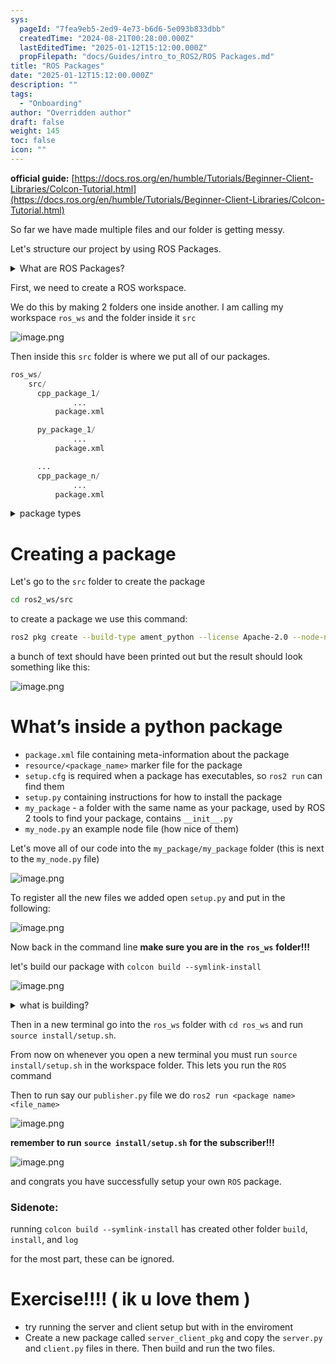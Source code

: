 ```yaml
---
sys:
  pageId: "7fea9eb5-2ed9-4e73-b6d6-5e093b833dbb"
  createdTime: "2024-08-21T00:28:00.000Z"
  lastEditedTime: "2025-01-12T15:12:00.000Z"
  propFilepath: "docs/Guides/intro_to_ROS2/ROS Packages.md"
title: "ROS Packages"
date: "2025-01-12T15:12:00.000Z"
description: ""
tags:
  - "Onboarding"
author: "Overridden author"
draft: false
weight: 145
toc: false
icon: ""
---
```


**official guide:** [https://docs.ros.org/en/humble/Tutorials/Beginner-Client-Libraries/Colcon-Tutorial.html](https://docs.ros.org/en/humble/Tutorials/Beginner-Client-Libraries/Colcon-Tutorial.html)

So far we have made multiple files and our folder is getting messy.

Let's structure our project by using ROS Packages.

<details>

<summary>What are ROS Packages?</summary>

ROS Packages are, as the name implies, packages of code that are highly sharable between ROS developers.

They consist of a folder, `package.xml` file, and source code

```python
      cpp_package_1/
		      ... imagine much code files here ..
          package.xml
```

</details>

First, we need to create a ROS workspace.

We do this by making 2 folders one inside another. I am calling my workspace `ros_ws` and the folder inside it `src`

![image.png](https://prod-files-secure.s3.us-west-2.amazonaws.com/d518164a-d88e-44d1-a4ee-3adb3bd8bce0/70706947-fd18-4537-a67b-e12946812d31/image.png?X-Amz-Algorithm=AWS4-HMAC-SHA256&X-Amz-Content-Sha256=UNSIGNED-PAYLOAD&X-Amz-Credential=ASIAZI2LB4667DVWHEH5%2F20250307%2Fus-west-2%2Fs3%2Faws4_request&X-Amz-Date=20250307T170723Z&X-Amz-Expires=3600&X-Amz-Security-Token=IQoJb3JpZ2luX2VjEAEaCXVzLXdlc3QtMiJHMEUCIQClzx7DAVVDx5Jk0VdK97us64Qt5hw0dhelPZ1DVcKi8wIgV2CC%2B4t2H6CG6O6eN%2B3TSSntWFNPoNsSrggYCQKL40Qq%2FwMIShAAGgw2Mzc0MjMxODM4MDUiDHHWgcP9lKCRsUYfjCrcA7WNEqnA4oi01dO7BKd1pkRsCOnWbfbazWhj74yEXITBehRBoUwDg%2BZbkVe8l554Y6Az4lTWbI4l0Jdv%2BmcUufmpYfODGAhSJKsYp%2BFzm3z4TOWetNKKW8iJOGdzcc9x6mpuiiiRAQ6SkTUjjaR2HjNdNncpLJ05Q0aTF5fJ5%2FNEJufPYQ65GSwYdiCvn9LFa09m42AhZEfZM4oFJCctOZAqL5QRA0FvUR89%2BEzyowVuHyw6jkbqPItO9YCUi37tizFuPOvpp0EfoX1j5E4ii1IWaNX0C5g6%2B6a9Xp7deqazHmkREdjHILiYRPXkUARTABKRcaM4ooETQlkwozbEP4ERAaJN%2FSbfRcFPWgSqzF6GKV2pnPgMtZvKAyVYOepvpugeKzwGlfavIC%2FufV5qqUgWnC%2FGhX%2BCJj7WXGrIE5iHKPIXqLWLKpONRavSG%2FMF5%2B6NZvT2B7yzD%2F8msBPi0EplMHTaMADL3YLyi3erzYBu3jRGBiF7n%2B3mNLAb0EUrzHWD%2BJeIpNNnga2bH6kHOgqcKjrJqjki1CMW7J2bwn8FUeErMUr3z%2F3DZLdYUhEcFuwkCay4iLwfapBlXSLibH6BRrPt47%2FISu23IsPSTUUxXFuiVRUQu%2FkrVV46MJDArL4GOqUB0I%2FdotpTMtbhbYqPJBfd49KPH7jtmUk9Z0feVoCJgFxKYvKLbqAzq8OwAr4HBvfPiRdUNFZX3RhfZGJg%2BoUTX1nVXycOkHzPLS4fdOwvh9vyot4cT4NakaAfcRZfPsuj40hH977ENTDgeEbl5paU6hoC0ZH%2Bm7ke%2F%2BxuBGu%2FP11e%2FoF81e3rNrnBBodVRiG9VOlFQZQ5ldZbeBbdxxCekVFZIk%2B0&X-Amz-Signature=eb54d1dbdfb92fc1a68a2be4dbac60d72914345c17b4d76e9b9ac8360fbaee4e&X-Amz-SignedHeaders=host&x-id=GetObject)

Then inside this `src` folder is where we put all of our packages.

```python
ros_ws/
    src/
      cpp_package_1/
		      ...
          package.xml

      py_package_1/
		      ...
          package.xml

      ...
      cpp_package_n/
		      ...
          package.xml

```

<details>

<summary>package types</summary>

packages can be either `C++` or python.

the intern file structure is different for each but for this guide we will stick to creating python packages

</details>

# Creating a package

Let's go to the `src` folder to create the package

```bash
cd ros2_ws/src
```

to create a package we use this command:

```bash
ros2 pkg create --build-type ament_python --license Apache-2.0 --node-name my_node my_package
```

a bunch of text should have been printed out but the result should look something like this:

![image.png](https://prod-files-secure.s3.us-west-2.amazonaws.com/d518164a-d88e-44d1-a4ee-3adb3bd8bce0/e6cf1e3f-8512-4a3e-b131-079f800bf3e8/image.png?X-Amz-Algorithm=AWS4-HMAC-SHA256&X-Amz-Content-Sha256=UNSIGNED-PAYLOAD&X-Amz-Credential=ASIAZI2LB4667DVWHEH5%2F20250307%2Fus-west-2%2Fs3%2Faws4_request&X-Amz-Date=20250307T170723Z&X-Amz-Expires=3600&X-Amz-Security-Token=IQoJb3JpZ2luX2VjEAEaCXVzLXdlc3QtMiJHMEUCIQClzx7DAVVDx5Jk0VdK97us64Qt5hw0dhelPZ1DVcKi8wIgV2CC%2B4t2H6CG6O6eN%2B3TSSntWFNPoNsSrggYCQKL40Qq%2FwMIShAAGgw2Mzc0MjMxODM4MDUiDHHWgcP9lKCRsUYfjCrcA7WNEqnA4oi01dO7BKd1pkRsCOnWbfbazWhj74yEXITBehRBoUwDg%2BZbkVe8l554Y6Az4lTWbI4l0Jdv%2BmcUufmpYfODGAhSJKsYp%2BFzm3z4TOWetNKKW8iJOGdzcc9x6mpuiiiRAQ6SkTUjjaR2HjNdNncpLJ05Q0aTF5fJ5%2FNEJufPYQ65GSwYdiCvn9LFa09m42AhZEfZM4oFJCctOZAqL5QRA0FvUR89%2BEzyowVuHyw6jkbqPItO9YCUi37tizFuPOvpp0EfoX1j5E4ii1IWaNX0C5g6%2B6a9Xp7deqazHmkREdjHILiYRPXkUARTABKRcaM4ooETQlkwozbEP4ERAaJN%2FSbfRcFPWgSqzF6GKV2pnPgMtZvKAyVYOepvpugeKzwGlfavIC%2FufV5qqUgWnC%2FGhX%2BCJj7WXGrIE5iHKPIXqLWLKpONRavSG%2FMF5%2B6NZvT2B7yzD%2F8msBPi0EplMHTaMADL3YLyi3erzYBu3jRGBiF7n%2B3mNLAb0EUrzHWD%2BJeIpNNnga2bH6kHOgqcKjrJqjki1CMW7J2bwn8FUeErMUr3z%2F3DZLdYUhEcFuwkCay4iLwfapBlXSLibH6BRrPt47%2FISu23IsPSTUUxXFuiVRUQu%2FkrVV46MJDArL4GOqUB0I%2FdotpTMtbhbYqPJBfd49KPH7jtmUk9Z0feVoCJgFxKYvKLbqAzq8OwAr4HBvfPiRdUNFZX3RhfZGJg%2BoUTX1nVXycOkHzPLS4fdOwvh9vyot4cT4NakaAfcRZfPsuj40hH977ENTDgeEbl5paU6hoC0ZH%2Bm7ke%2F%2BxuBGu%2FP11e%2FoF81e3rNrnBBodVRiG9VOlFQZQ5ldZbeBbdxxCekVFZIk%2B0&X-Amz-Signature=cd0f9c6904ab86ea53ad2b113a56b04fe3041bdfd30356c9d8795fd7e9d97a57&X-Amz-SignedHeaders=host&x-id=GetObject)

# What’s inside a python package

- `package.xml` file containing meta-information about the package
- `resource/<package_name>` marker file for the package
- `setup.cfg` is required when a package has executables, so `ros2 run` can find them
- `setup.py` containing instructions for how to install the package
- `my_package` - a folder with the same name as your package, used by ROS 2 tools to find your package, contains `__init__.py`
- `my_node.py` an example node file (how nice of them)

Let's move all of our code into the `my_package/my_package` folder (this is next to the `my_node.py` file)

![image.png](https://prod-files-secure.s3.us-west-2.amazonaws.com/d518164a-d88e-44d1-a4ee-3adb3bd8bce0/9ce58f11-0da9-4d3e-b86d-506a9685d378/image.png?X-Amz-Algorithm=AWS4-HMAC-SHA256&X-Amz-Content-Sha256=UNSIGNED-PAYLOAD&X-Amz-Credential=ASIAZI2LB4667DVWHEH5%2F20250307%2Fus-west-2%2Fs3%2Faws4_request&X-Amz-Date=20250307T170723Z&X-Amz-Expires=3600&X-Amz-Security-Token=IQoJb3JpZ2luX2VjEAEaCXVzLXdlc3QtMiJHMEUCIQClzx7DAVVDx5Jk0VdK97us64Qt5hw0dhelPZ1DVcKi8wIgV2CC%2B4t2H6CG6O6eN%2B3TSSntWFNPoNsSrggYCQKL40Qq%2FwMIShAAGgw2Mzc0MjMxODM4MDUiDHHWgcP9lKCRsUYfjCrcA7WNEqnA4oi01dO7BKd1pkRsCOnWbfbazWhj74yEXITBehRBoUwDg%2BZbkVe8l554Y6Az4lTWbI4l0Jdv%2BmcUufmpYfODGAhSJKsYp%2BFzm3z4TOWetNKKW8iJOGdzcc9x6mpuiiiRAQ6SkTUjjaR2HjNdNncpLJ05Q0aTF5fJ5%2FNEJufPYQ65GSwYdiCvn9LFa09m42AhZEfZM4oFJCctOZAqL5QRA0FvUR89%2BEzyowVuHyw6jkbqPItO9YCUi37tizFuPOvpp0EfoX1j5E4ii1IWaNX0C5g6%2B6a9Xp7deqazHmkREdjHILiYRPXkUARTABKRcaM4ooETQlkwozbEP4ERAaJN%2FSbfRcFPWgSqzF6GKV2pnPgMtZvKAyVYOepvpugeKzwGlfavIC%2FufV5qqUgWnC%2FGhX%2BCJj7WXGrIE5iHKPIXqLWLKpONRavSG%2FMF5%2B6NZvT2B7yzD%2F8msBPi0EplMHTaMADL3YLyi3erzYBu3jRGBiF7n%2B3mNLAb0EUrzHWD%2BJeIpNNnga2bH6kHOgqcKjrJqjki1CMW7J2bwn8FUeErMUr3z%2F3DZLdYUhEcFuwkCay4iLwfapBlXSLibH6BRrPt47%2FISu23IsPSTUUxXFuiVRUQu%2FkrVV46MJDArL4GOqUB0I%2FdotpTMtbhbYqPJBfd49KPH7jtmUk9Z0feVoCJgFxKYvKLbqAzq8OwAr4HBvfPiRdUNFZX3RhfZGJg%2BoUTX1nVXycOkHzPLS4fdOwvh9vyot4cT4NakaAfcRZfPsuj40hH977ENTDgeEbl5paU6hoC0ZH%2Bm7ke%2F%2BxuBGu%2FP11e%2FoF81e3rNrnBBodVRiG9VOlFQZQ5ldZbeBbdxxCekVFZIk%2B0&X-Amz-Signature=8c89ac5ea258a5597cfa1e2777b7512cace19aac64fdf308f2b67e55d6e2d581&X-Amz-SignedHeaders=host&x-id=GetObject)

To register all the new files we added open `setup.py` and put in the following:

![image.png](https://prod-files-secure.s3.us-west-2.amazonaws.com/d518164a-d88e-44d1-a4ee-3adb3bd8bce0/1cd7c262-4cae-4496-9d75-c178537d24a2/image.png?X-Amz-Algorithm=AWS4-HMAC-SHA256&X-Amz-Content-Sha256=UNSIGNED-PAYLOAD&X-Amz-Credential=ASIAZI2LB4667DVWHEH5%2F20250307%2Fus-west-2%2Fs3%2Faws4_request&X-Amz-Date=20250307T170723Z&X-Amz-Expires=3600&X-Amz-Security-Token=IQoJb3JpZ2luX2VjEAEaCXVzLXdlc3QtMiJHMEUCIQClzx7DAVVDx5Jk0VdK97us64Qt5hw0dhelPZ1DVcKi8wIgV2CC%2B4t2H6CG6O6eN%2B3TSSntWFNPoNsSrggYCQKL40Qq%2FwMIShAAGgw2Mzc0MjMxODM4MDUiDHHWgcP9lKCRsUYfjCrcA7WNEqnA4oi01dO7BKd1pkRsCOnWbfbazWhj74yEXITBehRBoUwDg%2BZbkVe8l554Y6Az4lTWbI4l0Jdv%2BmcUufmpYfODGAhSJKsYp%2BFzm3z4TOWetNKKW8iJOGdzcc9x6mpuiiiRAQ6SkTUjjaR2HjNdNncpLJ05Q0aTF5fJ5%2FNEJufPYQ65GSwYdiCvn9LFa09m42AhZEfZM4oFJCctOZAqL5QRA0FvUR89%2BEzyowVuHyw6jkbqPItO9YCUi37tizFuPOvpp0EfoX1j5E4ii1IWaNX0C5g6%2B6a9Xp7deqazHmkREdjHILiYRPXkUARTABKRcaM4ooETQlkwozbEP4ERAaJN%2FSbfRcFPWgSqzF6GKV2pnPgMtZvKAyVYOepvpugeKzwGlfavIC%2FufV5qqUgWnC%2FGhX%2BCJj7WXGrIE5iHKPIXqLWLKpONRavSG%2FMF5%2B6NZvT2B7yzD%2F8msBPi0EplMHTaMADL3YLyi3erzYBu3jRGBiF7n%2B3mNLAb0EUrzHWD%2BJeIpNNnga2bH6kHOgqcKjrJqjki1CMW7J2bwn8FUeErMUr3z%2F3DZLdYUhEcFuwkCay4iLwfapBlXSLibH6BRrPt47%2FISu23IsPSTUUxXFuiVRUQu%2FkrVV46MJDArL4GOqUB0I%2FdotpTMtbhbYqPJBfd49KPH7jtmUk9Z0feVoCJgFxKYvKLbqAzq8OwAr4HBvfPiRdUNFZX3RhfZGJg%2BoUTX1nVXycOkHzPLS4fdOwvh9vyot4cT4NakaAfcRZfPsuj40hH977ENTDgeEbl5paU6hoC0ZH%2Bm7ke%2F%2BxuBGu%2FP11e%2FoF81e3rNrnBBodVRiG9VOlFQZQ5ldZbeBbdxxCekVFZIk%2B0&X-Amz-Signature=2877466df0a088c7fd795243466d3d5f3f7435ccc97f86f6deff1ec5a7390665&X-Amz-SignedHeaders=host&x-id=GetObject)

Now back in the command line **make sure you are in the** **`ros_ws`** **folder!!!**

let's build our package with `colcon build --symlink-install`

![image.png](https://prod-files-secure.s3.us-west-2.amazonaws.com/d518164a-d88e-44d1-a4ee-3adb3bd8bce0/2f2a0d27-b173-48fd-b189-5f5c0ce65619/image.png?X-Amz-Algorithm=AWS4-HMAC-SHA256&X-Amz-Content-Sha256=UNSIGNED-PAYLOAD&X-Amz-Credential=ASIAZI2LB4667DVWHEH5%2F20250307%2Fus-west-2%2Fs3%2Faws4_request&X-Amz-Date=20250307T170722Z&X-Amz-Expires=3600&X-Amz-Security-Token=IQoJb3JpZ2luX2VjEAEaCXVzLXdlc3QtMiJHMEUCIQClzx7DAVVDx5Jk0VdK97us64Qt5hw0dhelPZ1DVcKi8wIgV2CC%2B4t2H6CG6O6eN%2B3TSSntWFNPoNsSrggYCQKL40Qq%2FwMIShAAGgw2Mzc0MjMxODM4MDUiDHHWgcP9lKCRsUYfjCrcA7WNEqnA4oi01dO7BKd1pkRsCOnWbfbazWhj74yEXITBehRBoUwDg%2BZbkVe8l554Y6Az4lTWbI4l0Jdv%2BmcUufmpYfODGAhSJKsYp%2BFzm3z4TOWetNKKW8iJOGdzcc9x6mpuiiiRAQ6SkTUjjaR2HjNdNncpLJ05Q0aTF5fJ5%2FNEJufPYQ65GSwYdiCvn9LFa09m42AhZEfZM4oFJCctOZAqL5QRA0FvUR89%2BEzyowVuHyw6jkbqPItO9YCUi37tizFuPOvpp0EfoX1j5E4ii1IWaNX0C5g6%2B6a9Xp7deqazHmkREdjHILiYRPXkUARTABKRcaM4ooETQlkwozbEP4ERAaJN%2FSbfRcFPWgSqzF6GKV2pnPgMtZvKAyVYOepvpugeKzwGlfavIC%2FufV5qqUgWnC%2FGhX%2BCJj7WXGrIE5iHKPIXqLWLKpONRavSG%2FMF5%2B6NZvT2B7yzD%2F8msBPi0EplMHTaMADL3YLyi3erzYBu3jRGBiF7n%2B3mNLAb0EUrzHWD%2BJeIpNNnga2bH6kHOgqcKjrJqjki1CMW7J2bwn8FUeErMUr3z%2F3DZLdYUhEcFuwkCay4iLwfapBlXSLibH6BRrPt47%2FISu23IsPSTUUxXFuiVRUQu%2FkrVV46MJDArL4GOqUB0I%2FdotpTMtbhbYqPJBfd49KPH7jtmUk9Z0feVoCJgFxKYvKLbqAzq8OwAr4HBvfPiRdUNFZX3RhfZGJg%2BoUTX1nVXycOkHzPLS4fdOwvh9vyot4cT4NakaAfcRZfPsuj40hH977ENTDgeEbl5paU6hoC0ZH%2Bm7ke%2F%2BxuBGu%2FP11e%2FoF81e3rNrnBBodVRiG9VOlFQZQ5ldZbeBbdxxCekVFZIk%2B0&X-Amz-Signature=16843e34cd0bb9aacbecee5b2176265ebce0eded4e2b2b70831c23ecf72ccb95&X-Amz-SignedHeaders=host&x-id=GetObject)

<details>

<summary>what is building?</summary>

if you are a CS major at Rose-Hulman you will learn the answer to this in CSSE132

but TLDR; is it combines all the code files into one program that can be run easily 

</details>

Then in a new terminal go into the `ros_ws` folder with `cd ros_ws` and run `source install/setup.sh`. 

From now on whenever you open a new terminal you must run `source install/setup.sh` in the workspace folder. This lets you run the `ROS` command

Then to run say our `publisher.py` file we do `ros2 run <package name> <file_name>`

![image.png](https://prod-files-secure.s3.us-west-2.amazonaws.com/d518164a-d88e-44d1-a4ee-3adb3bd8bce0/4f4b1219-3a44-4632-aa0a-ce3471699f59/image.png?X-Amz-Algorithm=AWS4-HMAC-SHA256&X-Amz-Content-Sha256=UNSIGNED-PAYLOAD&X-Amz-Credential=ASIAZI2LB4667DVWHEH5%2F20250307%2Fus-west-2%2Fs3%2Faws4_request&X-Amz-Date=20250307T170723Z&X-Amz-Expires=3600&X-Amz-Security-Token=IQoJb3JpZ2luX2VjEAEaCXVzLXdlc3QtMiJHMEUCIQClzx7DAVVDx5Jk0VdK97us64Qt5hw0dhelPZ1DVcKi8wIgV2CC%2B4t2H6CG6O6eN%2B3TSSntWFNPoNsSrggYCQKL40Qq%2FwMIShAAGgw2Mzc0MjMxODM4MDUiDHHWgcP9lKCRsUYfjCrcA7WNEqnA4oi01dO7BKd1pkRsCOnWbfbazWhj74yEXITBehRBoUwDg%2BZbkVe8l554Y6Az4lTWbI4l0Jdv%2BmcUufmpYfODGAhSJKsYp%2BFzm3z4TOWetNKKW8iJOGdzcc9x6mpuiiiRAQ6SkTUjjaR2HjNdNncpLJ05Q0aTF5fJ5%2FNEJufPYQ65GSwYdiCvn9LFa09m42AhZEfZM4oFJCctOZAqL5QRA0FvUR89%2BEzyowVuHyw6jkbqPItO9YCUi37tizFuPOvpp0EfoX1j5E4ii1IWaNX0C5g6%2B6a9Xp7deqazHmkREdjHILiYRPXkUARTABKRcaM4ooETQlkwozbEP4ERAaJN%2FSbfRcFPWgSqzF6GKV2pnPgMtZvKAyVYOepvpugeKzwGlfavIC%2FufV5qqUgWnC%2FGhX%2BCJj7WXGrIE5iHKPIXqLWLKpONRavSG%2FMF5%2B6NZvT2B7yzD%2F8msBPi0EplMHTaMADL3YLyi3erzYBu3jRGBiF7n%2B3mNLAb0EUrzHWD%2BJeIpNNnga2bH6kHOgqcKjrJqjki1CMW7J2bwn8FUeErMUr3z%2F3DZLdYUhEcFuwkCay4iLwfapBlXSLibH6BRrPt47%2FISu23IsPSTUUxXFuiVRUQu%2FkrVV46MJDArL4GOqUB0I%2FdotpTMtbhbYqPJBfd49KPH7jtmUk9Z0feVoCJgFxKYvKLbqAzq8OwAr4HBvfPiRdUNFZX3RhfZGJg%2BoUTX1nVXycOkHzPLS4fdOwvh9vyot4cT4NakaAfcRZfPsuj40hH977ENTDgeEbl5paU6hoC0ZH%2Bm7ke%2F%2BxuBGu%2FP11e%2FoF81e3rNrnBBodVRiG9VOlFQZQ5ldZbeBbdxxCekVFZIk%2B0&X-Amz-Signature=73f2273fa8ce6f1d8375400669ea7c0926b986e4589deb709feca82e029b613d&X-Amz-SignedHeaders=host&x-id=GetObject)

**remember to run** **`source install/setup.sh`** **for the subscriber!!!**

![image.png](https://prod-files-secure.s3.us-west-2.amazonaws.com/d518164a-d88e-44d1-a4ee-3adb3bd8bce0/02121119-dad4-49ec-8356-c956108b4243/image.png?X-Amz-Algorithm=AWS4-HMAC-SHA256&X-Amz-Content-Sha256=UNSIGNED-PAYLOAD&X-Amz-Credential=ASIAZI2LB4667DVWHEH5%2F20250307%2Fus-west-2%2Fs3%2Faws4_request&X-Amz-Date=20250307T170723Z&X-Amz-Expires=3600&X-Amz-Security-Token=IQoJb3JpZ2luX2VjEAEaCXVzLXdlc3QtMiJHMEUCIQClzx7DAVVDx5Jk0VdK97us64Qt5hw0dhelPZ1DVcKi8wIgV2CC%2B4t2H6CG6O6eN%2B3TSSntWFNPoNsSrggYCQKL40Qq%2FwMIShAAGgw2Mzc0MjMxODM4MDUiDHHWgcP9lKCRsUYfjCrcA7WNEqnA4oi01dO7BKd1pkRsCOnWbfbazWhj74yEXITBehRBoUwDg%2BZbkVe8l554Y6Az4lTWbI4l0Jdv%2BmcUufmpYfODGAhSJKsYp%2BFzm3z4TOWetNKKW8iJOGdzcc9x6mpuiiiRAQ6SkTUjjaR2HjNdNncpLJ05Q0aTF5fJ5%2FNEJufPYQ65GSwYdiCvn9LFa09m42AhZEfZM4oFJCctOZAqL5QRA0FvUR89%2BEzyowVuHyw6jkbqPItO9YCUi37tizFuPOvpp0EfoX1j5E4ii1IWaNX0C5g6%2B6a9Xp7deqazHmkREdjHILiYRPXkUARTABKRcaM4ooETQlkwozbEP4ERAaJN%2FSbfRcFPWgSqzF6GKV2pnPgMtZvKAyVYOepvpugeKzwGlfavIC%2FufV5qqUgWnC%2FGhX%2BCJj7WXGrIE5iHKPIXqLWLKpONRavSG%2FMF5%2B6NZvT2B7yzD%2F8msBPi0EplMHTaMADL3YLyi3erzYBu3jRGBiF7n%2B3mNLAb0EUrzHWD%2BJeIpNNnga2bH6kHOgqcKjrJqjki1CMW7J2bwn8FUeErMUr3z%2F3DZLdYUhEcFuwkCay4iLwfapBlXSLibH6BRrPt47%2FISu23IsPSTUUxXFuiVRUQu%2FkrVV46MJDArL4GOqUB0I%2FdotpTMtbhbYqPJBfd49KPH7jtmUk9Z0feVoCJgFxKYvKLbqAzq8OwAr4HBvfPiRdUNFZX3RhfZGJg%2BoUTX1nVXycOkHzPLS4fdOwvh9vyot4cT4NakaAfcRZfPsuj40hH977ENTDgeEbl5paU6hoC0ZH%2Bm7ke%2F%2BxuBGu%2FP11e%2FoF81e3rNrnBBodVRiG9VOlFQZQ5ldZbeBbdxxCekVFZIk%2B0&X-Amz-Signature=18ce7ac146a7c53d7d15507ab7841aee0bfd9a2e2a311c468063cdc1d8fffaa5&X-Amz-SignedHeaders=host&x-id=GetObject)

and congrats you have successfully setup your own `ROS` package.

### Sidenote:

running `colcon build --symlink-install` has created other folder `build`, `install`, and `log`

for the most part, these can be ignored.

# Exercise!!!! ( ik u love them )

- try running the server and client setup but with in the enviroment
- Create a new package called `server_client_pkg` and copy the `server.py` and `client.py` files in there. Then build and run the two files.
